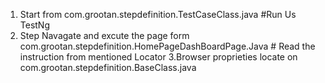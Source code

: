 1. Start from com.grootan.stepdefinition.TestCaseClass.java
       #Run Us TestNg
2. Step Navagate and excute the page form com.grootan.stepdefinition.HomePageDashBoardPage.Java
        # Read the instruction from mentioned Locator
3.Browser proprieties locate on com.grootan.stepdefinition.BaseClass.java        
        
